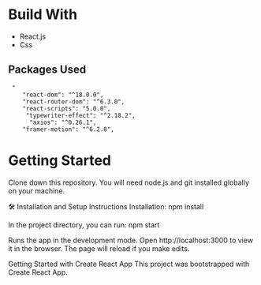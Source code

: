 # Build With

- React.js
- Css

## Packages Used

```
 "
    "react-dom": "^18.0.0",
    "react-router-dom": "^6.3.0",
    "react-scripts": "5.0.0",
     "typewriter-effect": "^2.18.2",
      "axios": "^0.26.1",
    "framer-motion": "^6.2.8",
```

# Getting Started

Clone down this repository. You will need node.js and git installed globally on your machine.

🛠 Installation and Setup Instructions Installation: npm install

In the project directory, you can run: npm start

Runs the app in the development mode. Open http://localhost:3000 to view it in the browser. The page will reload if you make edits.

Getting Started with Create React App
This project was bootstrapped with Create React App.

